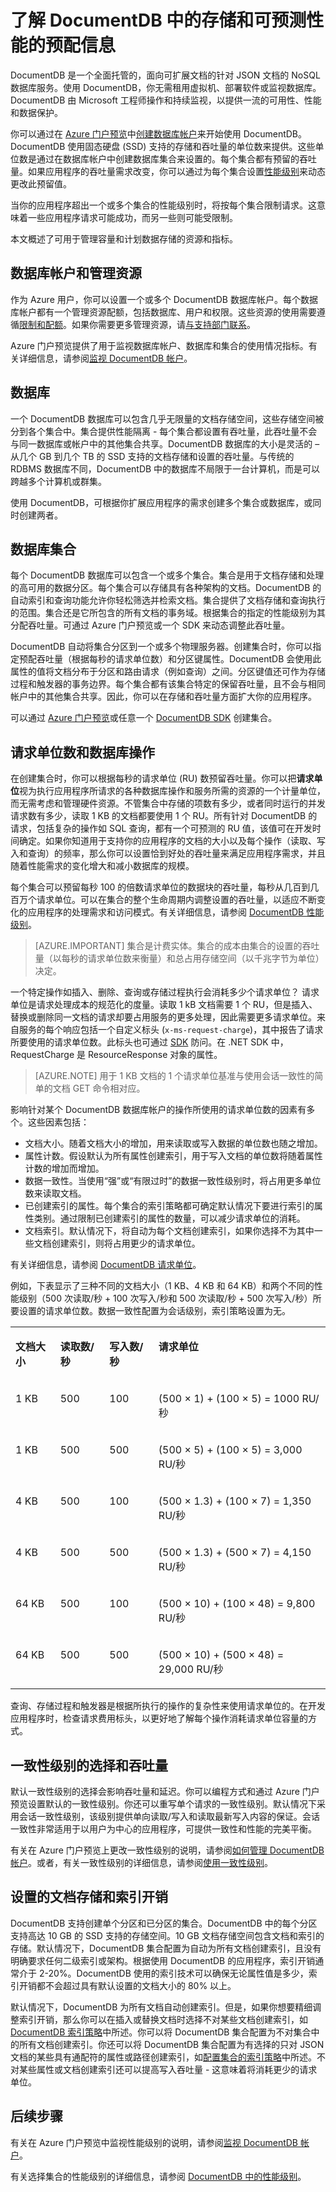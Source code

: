 <properties
	pageTitle="DocumentDB 存储和性能 | Azure" 
	description="了解 DocumentDB 中的数据存储和文档存储，以及如何调整 DocumentDB 的规模来满足你的应用程序的容量需求。" 
	keywords="文档存储"
	services="documentdb" 
	authors="mimig1" 
	manager="jhubbard" 
	editor="cgronlun" 
	documentationCenter=""/>

<tags 
	ms.service="documentdb" 
	ms.date="05/24/2016" 
	wacn.date="06/30/2016"/>

# 了解 DocumentDB 中的存储和可预测性能的预配信息
DocumentDB 是一个全面托管的，面向可扩展文档的针对 JSON 文档的 NoSQL 数据库服务。使用 DocumentDB，你无需租用虚拟机、部署软件或监视数据库。DocumentDB 由 Microsoft 工程师操作和持续监视，以提供一流的可用性、性能和数据保护。

你可以通过在 [Azure 门户预览](https://portal.azure.cn/)中[创建数据库帐户](/documentation/articles/documentdb-create-account/)来开始使用 DocumentDB。DocumentDB 使用固态硬盘 (SSD) 支持的存储和吞吐量的单位数来提供。这些单位数是通过在数据库帐户中创建数据库集合来设置的。每个集合都有预留的吞吐量。如果应用程序的吞吐量需求改变，你可以通过为每个集合设置[性能级别](/documentation/articles/documentdb-performance-levels/)来动态更改此预留值。

当你的应用程序超出一个或多个集合的性能级别时，将按每个集合限制请求。这意味着一些应用程序请求可能成功，而另一些则可能受限制。

本文概述了可用于管理容量和计划数据存储的资源和指标。

## 数据库帐户和管理资源
作为 Azure 用户，你可以设置一个或多个 DocumentDB 数据库帐户。每个数据库帐户都有一个管理资源配额，包括数据库、用户和权限。这些资源的使用需要遵循[限制和配额](/documentation/articles/documentdb-limits/)。如果你需要更多管理资源，请[与支持部门联系](https://www.azure.cn/support/contact/)。

Azure 门户预览提供了用于监视数据库帐户、数据库和集合的使用情况指标。有关详细信息，请参阅[监视 DocumentDB 帐户](/documentation/articles/documentdb-monitor-accounts/)。

## 数据库
一个 DocumentDB 数据库可以包含几乎无限量的文档存储空间，这些存储空间被分到各个集合中。集合提供性能隔离 - 每个集合都设置有吞吐量，此吞吐量不会与同一数据库或帐户中的其他集合共享。DocumentDB 数据库的大小是灵活的 – 从几个 GB 到几个 TB 的 SSD 支持的文档存储和设置的吞吐量。与传统的 RDBMS 数据库不同，DocumentDB 中的数据库不局限于一台计算机，而是可以跨越多个计算机或群集。

使用 DocumentDB，可根据你扩展应用程序的需求创建多个集合或数据库，或同时创建两者。

## 数据库集合
每个 DocumentDB 数据库可以包含一个或多个集合。集合是用于文档存储和处理的高可用的数据分区。每个集合可以存储具有各种架构的文档。DocumentDB 的自动索引和查询功能允许你轻松筛选并检索文档。集合提供了文档存储和查询执行的范围。集合还是它所包含的所有文档的事务域。根据集合的指定的性能级别为其分配吞吐量。可通过 Azure 门户预览或一个 SDK 来动态调整此吞吐量。

DocumentDB 自动将集合分区到一个或多个物理服务器。创建集合时，你可以指定预配吞吐量（根据每秒的请求单位数）和分区键属性。DocumentDB 会使用此属性的值将文档分布于分区和路由请求（例如查询）之间。分区键值还可作为存储过程和触发器的事务边界。每个集合都有该集合特定的保留吞吐量，且不会与相同帐户中的其他集合共享。因此，你可以在存储和吞吐量方面扩大你的应用程序。

可以通过 [Azure 门户预览](https://portal.azure.cn/)或任意一个 [DocumentDB SDK](/documentation/articles/documentdb-sdk-dotnet/) 创建集合。
 
## 请求单位数和数据库操作

在创建集合时，你可以根据每秒的请求单位 (RU) 数预留吞吐量。你可以把**请求单位**视为执行应用程序所请求的各种数据库操作和服务所需的资源的一个计量单位，而无需考虑和管理硬件资源。不管集合中存储的项数有多少，或者同时运行的并发请求数有多少，读取 1 KB 的文档都要使用 1 个 RU。所有针对 DocumentDB 的请求，包括复杂的操作如 SQL 查询，都有一个可预测的 RU 值，该值可在开发时间确定。如果你知道用于支持你的应用程序的文档的大小以及每个操作（读取、写入和查询）的频率，那么你可以设置恰到好处的吞吐量来满足应用程序需求，并且随着性能需求的变化增大和减小数据库的规模。

每个集合可以预留每秒 100 的倍数请求单位的数据块的吞吐量，每秒从几百到几百万个请求单位。可以在集合的整个生命周期内调整设置的吞吐量，以适应不断变化的应用程序的处理需求和访问模式。有关详细信息，请参阅 [DocumentDB 性能级别](/documentation/articles/documentdb-performance-levels/)。

>[AZURE.IMPORTANT] 集合是计费实体。集合的成本由集合的设置的吞吐量（以每秒的请求单位数来衡量）和总占用存储空间（以千兆字节为单位）决定。

一个特定操作如插入、删除、查询或存储过程执行会消耗多少个请求单位？ 请求单位是请求处理成本的规范化的度量。读取 1 kB 文档需要 1 个 RU，但是插入、替换或删除同一文档的请求却要占用服务的更多处理，因此需要更多请求单位。来自服务的每个响应包括一个自定义标头 (`x-ms-request-charge`)，其中报告了请求所要使用的请求单位数。此标头也可通过 [SDK](/documentation/articles/documentdb-sdk-dotnet/) 防问。在 .NET SDK 中，RequestCharge 是 ResourceResponse 对象的属性。

>[AZURE.NOTE] 用于 1 KB 文档的 1 个请求单位基准与使用会话一致性的简单的文档 GET 命令相对应。

影响针对某个 DocumentDB 数据库帐户的操作所使用的请求单位数的因素有多个。这些因素包括：

- 文档大小。随着文档大小的增加，用来读取或写入数据的单位数也随之增加。
- 属性计数。假设默认为所有属性创建索引，用于写入文档的单位数将随着属性计数的增加而增加。
- 数据一致性。当使用“强”或“有限过时”的数据一致性级别时，将占用更多单位数来读取文档。
- 已创建索引的属性。每个集合的索引策略都可确定默认情况下要进行索引的属性类别。通过限制已创建索引的属性的数量，可以减少请求单位的消耗。 
- 文档索引。默认情况下，将自动为每个文档创建索引，如果你选择不为其中一些文档创建索引，则将占用更少的请求单位。

有关详细信息，请参阅 [DocumentDB 请求单位](/documentation/articles/documentdb-request-units/)。

例如，下表显示了三种不同的文档大小（1 KB、4 KB 和 64 KB）和两个不同的性能级别（500 次读取/秒 + 100 次写入/秒和 500 次读取/秒 + 500 次写入/秒）所要设置的请求单位数。数据一致性配置为会话级别，索引策略设置为无。

<table border="0" cellspacing="0" cellpadding="0">
    <tbody>
        <tr>
            <td valign="top"><p><strong>文档大小</strong></p></td>
            <td valign="top"><p><strong>读取数/秒</strong></p></td>
            <td valign="top"><p><strong>写入数/秒</strong></p></td>
            <td valign="top"><p><strong>请求单位</strong></p></td>
        </tr>
        <tr>
            <td valign="top"><p>1 KB</p></td>
            <td valign="top"><p>500</p></td>
            <td valign="top"><p>100</p></td>
            <td valign="top"><p>(500 × 1) + (100 × 5) = 1000 RU/秒</p></td>
        </tr>
        <tr>
            <td valign="top"><p>1 KB</p></td>
            <td valign="top"><p>500</p></td>
            <td valign="top"><p>500</p></td>
            <td valign="top"><p>(500 × 5) + (100 × 5) = 3,000 RU/秒</p></td>
        </tr>
        <tr>
            <td valign="top"><p>4 KB</p></td>
            <td valign="top"><p>500</p></td>
            <td valign="top"><p>100</p></td>
            <td valign="top"><p>(500 × 1.3) + (100 × 7) = 1,350 RU/秒</p></td>
        </tr>
        <tr>
            <td valign="top"><p>4 KB</p></td>
            <td valign="top"><p>500</p></td>
            <td valign="top"><p>500</p></td>
            <td valign="top"><p>(500 × 1.3) + (500 × 7) = 4,150 RU/秒</p></td>
        </tr>
        <tr>
            <td valign="top"><p>64 KB</p></td>
            <td valign="top"><p>500</p></td>
            <td valign="top"><p>100</p></td>
            <td valign="top"><p>(500 × 10) + (100 × 48) = 9,800 RU/秒</p></td>
        </tr>
        <tr>
            <td valign="top"><p>64 KB</p></td>
            <td valign="top"><p>500</p></td>
            <td valign="top"><p>500</p></td>
            <td valign="top"><p>(500 × 10) + (500 × 48) = 29,000 RU/秒</p></td>
        </tr>
    </tbody>
</table>

查询、存储过程和触发器是根据所执行的操作的复杂性来使用请求单位的。在开发应用程序时，检查请求费用标头，以更好地了解每个操作消耗请求单位容量的方式。


## 一致性级别的选择和吞吐量
默认一致性级别的选择会影响吞吐量和延迟。你可以编程方式和通过 Azure 门户预览设置默认的一致性级别。你还可以重写单个请求的一致性级别。默认情况下采用会话一致性级别，该级别提供单向读取/写入和读取最新写入内容的保证。会话一致性非常适用于以用户为中心的应用程序，可提供一致性和性能的完美平衡。

有关在 Azure 门户预览上更改一致性级别的说明，请参阅[如何管理 DocumentDB 帐户](/documentation/articles/documentdb-manage-account/#consistency)。或者，有关一致性级别的详细信息，请参阅[使用一致性级别](/documentation/articles/documentdb-consistency-levels/)。

## 设置的文档存储和索引开销
DocumentDB 支持创建单个分区和已分区的集合。DocumentDB 中的每个分区支持高达 10 GB 的 SSD 支持的存储空间。10 GB 文档存储空间包含文档和索引的存储。默认情况下，DocumentDB 集合配置为自动为所有文档创建索引，且没有明确要求任何二级索引或架构。根据使用 DocumentDB 的应用程序，索引开销通常介于 2-20%。DocumentDB 使用的索引技术可以确保无论属性值是多少，索引开销都不会超过具有默认设置的文档大小的 80% 以上。

默认情况下，DocumentDB 为所有文档自动创建索引。但是，如果你想要精细调整索引开销，那么你可以在插入或替换文档时选择不对某些文档创建索引，如 [DocumentDB 索引策略](/documentation/articles/documentdb-indexing-policies/)中所述。你可以将 DocumentDB 集合配置为不对集合中的所有文档创建索引。你还可以将 DocumentDB 集合配置为有选择的只对 JSON 文档的某些具有通配符的属性或路径创建索引，如[配置集合的索引策略](/documentation/articles/documentdb-indexing-policies/#configuring-the-indexing-policy-of-a-collection)中所述。不对某些属性或文档创建索引还可以提高写入吞吐量 - 这意味着将消耗更少的请求单位。
## 后续步骤
有关在 Azure 门户预览中监视性能级别的说明，请参阅[监视 DocumentDB 帐户](/documentation/articles/documentdb-monitor-accounts/)。

有关选择集合的性能级别的详细信息，请参阅 [DocumentDB 中的性能级别](/documentation/articles/documentdb-performance-levels/)。
 
<!---HONumber=Mooncake_0627_2016-->